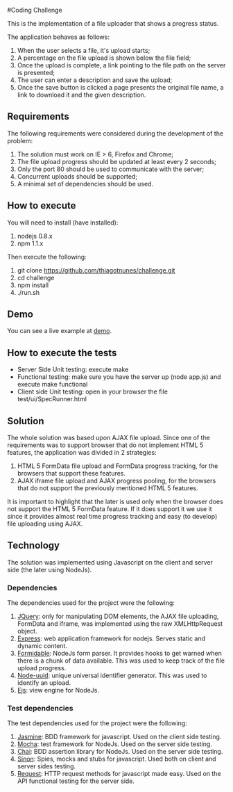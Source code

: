 #Coding Challenge

This is the implementation of a file uploader that shows a progress status.

The application behaves as follows:

1. When the user selects a file, it's upload starts;
2. A percentage on the file upload is shown below the file field;
3. Once the upload is complete, a link pointing to the file path on the server is presented;
4. The user can enter a description and save the upload;
5. Once the save button is clicked a page presents the original file name, a link to download it and the given  description.

## Requirements

The following requirements were considered during the development of the problem:

1. The solution must work on IE > 6, Firefox and Chrome;
2. The file upload progress should be updated at least every 2 seconds;
3. Only the port 80 should be used to communicate with the server;
4. Concurrent uploads should be supported;
5. A minimal set of dependencies should be used.

## How to execute

You will need to install (have installed):
1. nodejs 0.8.x
2. npm 1.1.x

Then execute the following:

1. git clone https://github.com/thiagotnunes/challenge.git
2. cd challenge
3. npm install
4. ./run.sh

## Demo

You can see a live example at [demo](http://nunesupload.herokuapp.com).

## How to execute the tests

* Server Side Unit testing: execute make
* Functional testing: make sure you have the server up (node app.js) and execute make functional
* Client side Unit testing: open in your browser the file test/ui/SpecRunner.html

## Solution

The whole solution was based upon AJAX file upload. Since one of the requirements was to support browser that do not implement HTML 5 features, the application was divided in 2 strategies:

1. HTML 5 FormData file upload and FormData progress tracking, for the browsers that support these features.
2. AJAX iframe file upload and AJAX progress pooling, for the browsers that do not support the previously mentioned HTML 5 features.

It is important to highlight that the later is used only when the browser does not support the HTML 5 FormData feature. If it does support it we use it since it provides almost real time progress tracking and easy (to develop) file uploading using AJAX.

## Technology

The solution was implemented using Javascript on the client and server side (the later using NodeJs).

### Dependencies

The dependencies used for the project were the following:

1. [JQuery](http://jquery.com/): only for manipulating DOM elements, the AJAX file uploading, FormData and iframe, was implemented using the raw XMLHttpRequest object.
2. [Express](http://expressjs.com/): web application framework for nodejs. Serves static and dynamic content.
3. [Formidable](https://github.com/felixge/node-formidable/): NodeJs form parser. It provides hooks to get warned when there is a chunk of data available. This was used to keep track of the file upload progress.
4. [Node-uuid](https://github.com/broofa/node-uuid/): unique universal identifier generator. This was used to identify an upload.
5. [Ejs](http://embeddedjs.com/): view engine for NodeJs.

### Test dependencies

The test dependencies used for the project were the following:

1. [Jasmine](http://pivotal.github.com/jasmine/): BDD framework for javascript. Used on the client side testing.
2. [Mocha](http://visionmedia.github.com/mocha/): test framework for NodeJs. Used on the server side testing.
3. [Chai](http://chaijs.com/): BDD assertion library for NodeJs. Used on the server side testing.
4. [Sinon](http://sinonjs.org/): Spies, mocks and stubs for javascript. Used both on client and server sides testing.
5. [Request](https://github.com/mikeal/request/): HTTP request methods for javascript made easy. Used on the API functional testing for the server side.